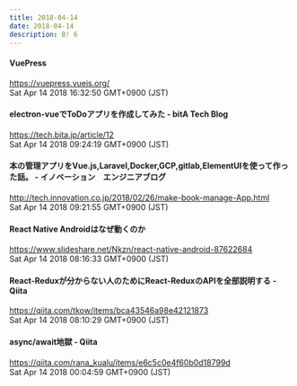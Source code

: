 ```yaml
---
title: 2018-04-14
date: 2018-04-14
description: B! 6
---
```


#### VuePress
https://vuepress.vuejs.org/<br>
Sat Apr 14 2018 16:32:50 GMT+0900 (JST)<br>


#### electron-vueでToDoアプリを作成してみた - bitA Tech Blog
https://tech.bita.jp/article/12<br>
Sat Apr 14 2018 09:24:19 GMT+0900 (JST)<br>


#### 本の管理アプリをVue.js,Laravel,Docker,GCP,gitlab,ElementUIを使って作った話。 - イノベーション　エンジニアブログ
http://tech.innovation.co.jp/2018/02/26/make-book-manage-App.html<br>
Sat Apr 14 2018 09:21:55 GMT+0900 (JST)<br>


#### React Native Androidはなぜ動くのか
https://www.slideshare.net/Nkzn/react-native-android-87622684<br>
Sat Apr 14 2018 08:16:33 GMT+0900 (JST)<br>


#### React-Reduxが分からない人のためにReact-ReduxのAPIを全部説明する  - Qiita
https://qiita.com/tkow/items/bca43546a98e42121873<br>
Sat Apr 14 2018 08:10:29 GMT+0900 (JST)<br>


#### async/await地獄 - Qiita
https://qiita.com/rana_kualu/items/e6c5c0e4f60b0d18799d<br>
Sat Apr 14 2018 00:04:59 GMT+0900 (JST)<br>


